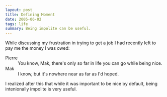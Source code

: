 ```yaml
---
layout: post
title: Defining Moment
date: 2005-06-02
tags: life
summary: Being impolite can be useful.
---
```


While discussing my frustration in trying to get a job I had recently left to
pay me the money I was owed:

<dl class="dl-horizontal">
  <dt>Pierre</dt><dd>You know, Mak, there's only so far in life you can go while being nice.</dd>
  <dt>Mak</dt><dd>I know, but it's nowhere near as far as I'd hoped.</dd>
</dl>

I realized after this that while it was important to be nice by default, being
intenionally impolite is very useful.
